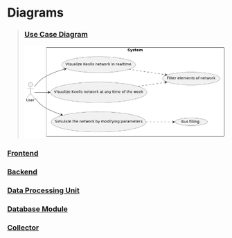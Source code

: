 # Diagrams

>
> ### [Use Case Diagram](global/useCase.puml)
>
> ![Use Case Diagram Image](global/useCase.png)

### [Frontend](frontend/README.md)
### [Backend](backend/README.md)
### [Data Processing Unit](processingunit/README.md)
### [Database Module](databasemodule/README.md)
### [Collector](collector/README.md)